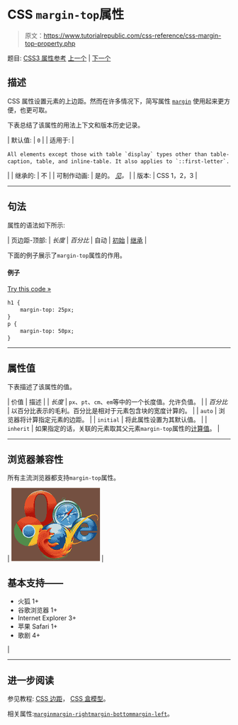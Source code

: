 # CSS `margin-top`属性

> 原文：<https://www.tutorialrepublic.com/css-reference/css-margin-top-property.php>

题目: [CSS3 属性参考](css3-properties.php) [上一个](css-margin-right-property.php) | [下一个](css-max-height-property.php)

## 描述

CSS 属性设置元素的上边距。然而在许多情况下，简写属性 [`margin`](css-margin-property.php) 使用起来更方便，也更可取。

下表总结了该属性的用法上下文和版本历史记录。

| 默认值: | `0` |
| 适用于: | 

```
All elements except those with table `display` types other than table-
caption, table, and inline-table. It also applies to `::first-letter`.
```

 |
| 继承的: | 不 |
| 可制作动画: | 是的。 [*见*](css-animatable-properties.php)*。* |
| 版本: | CSS 1，2，3 |

* * *

## 句法

属性的语法如下所示:

| 页边距-顶部: | *长度* &#124; *百分比* &#124; 自动 &#124; [初始](../definitions.php#initial) &#124; [继承](../definitions.php#inherit) |

下面的例子展示了`margin-top`属性的作用。

#### 例子

[Try this code »](../codelab.php?topic=css&file=margin-top-property "Try this code using online Editor")

```
h1 {
    margin-top: 25px;
}
p {
    margin-top: 50px;
}
```

* * *

## 属性值

下表描述了该属性的值。

| 价值 | 描述 |
| *长度* | `px`、`pt`、`cm`、`em`等中的一个长度值。允许负值。 |
| *百分比* | 以百分比表示的毛利。百分比是相对于元素包含块的宽度计算的。 |
| `auto` | 浏览器将计算指定元素的边距。 |
| `initial` | 将此属性设置为其默认值。 |
| `inherit` | 如果指定的话，关联的元素取其父元素`margin-top`属性的[计算值](../definitions.php#computed-value)。 |

* * *

## 浏览器兼容性

所有主流浏览器都支持`margin-top`属性。

| ![Browsers Icon](img/e9331123c77668c1832e541c2fca1002.png) | 

## 基本支持——

*   火狐 1+
*   谷歌浏览器 1+
*   Internet Explorer 3+
*   苹果 Safari 1+
*   歌剧 4+

 |

* * *

## 进一步阅读

参见教程: [CSS 边距](../css-tutorial/css-margin.php)， [CSS 盒模型](../css-tutorial/css-box-model.php)。

相关属性:[`margin`](css-margin-property.php)[`margin-right`](css-margin-right-property.php)[`margin-bottom`](css-margin-bottom-property.php)[`margin-left`](css-margin-left-property.php)。
